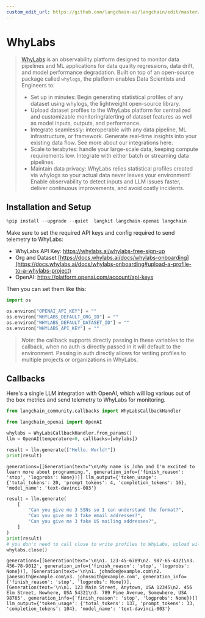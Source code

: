 ```yaml
---
custom_edit_url: https://github.com/langchain-ai/langchain/edit/master/docs/docs/integrations/providers/whylabs_profiling.ipynb
---
```

# WhyLabs

>[WhyLabs](https://docs.whylabs.ai/docs/) is an observability platform designed to monitor data pipelines and ML applications for data quality regressions, data drift, and model performance degradation. Built on top of an open-source package called `whylogs`, the platform enables Data Scientists and Engineers to:
>- Set up in minutes: Begin generating statistical profiles of any dataset using whylogs, the lightweight open-source library.
>- Upload dataset profiles to the WhyLabs platform for centralized and customizable monitoring/alerting of dataset features as well as model inputs, outputs, and performance.
>- Integrate seamlessly: interoperable with any data pipeline, ML infrastructure, or framework. Generate real-time insights into your existing data flow. See more about our integrations here.
>- Scale to terabytes: handle your large-scale data, keeping compute requirements low. Integrate with either batch or streaming data pipelines.
>- Maintain data privacy: WhyLabs relies statistical profiles created via whylogs so your actual data never leaves your environment!
Enable observability to detect inputs and LLM issues faster, deliver continuous improvements, and avoid costly incidents.

## Installation and Setup


```python
%pip install --upgrade --quiet  langkit langchain-openai langchain
```

Make sure to set the required API keys and config required to send telemetry to WhyLabs:

* WhyLabs API Key: https://whylabs.ai/whylabs-free-sign-up
* Org and Dataset [https://docs.whylabs.ai/docs/whylabs-onboarding](https://docs.whylabs.ai/docs/whylabs-onboarding#upload-a-profile-to-a-whylabs-project)
* OpenAI: https://platform.openai.com/account/api-keys

Then you can set them like this:

```python
import os

os.environ["OPENAI_API_KEY"] = ""
os.environ["WHYLABS_DEFAULT_ORG_ID"] = ""
os.environ["WHYLABS_DEFAULT_DATASET_ID"] = ""
os.environ["WHYLABS_API_KEY"] = ""
```
> *Note*: the callback supports directly passing in these variables to the callback, when no auth is directly passed in it will default to the environment. Passing in auth directly allows for writing profiles to multiple projects or organizations in WhyLabs.


## Callbacks

Here's a single LLM integration with OpenAI, which will log various out of the box metrics and send telemetry to WhyLabs for monitoring.


```python
from langchain_community.callbacks import WhyLabsCallbackHandler
```


```python
from langchain_openai import OpenAI

whylabs = WhyLabsCallbackHandler.from_params()
llm = OpenAI(temperature=0, callbacks=[whylabs])

result = llm.generate(["Hello, World!"])
print(result)
```
```output
generations=[[Generation(text="\n\nMy name is John and I'm excited to learn more about programming.", generation_info={'finish_reason': 'stop', 'logprobs': None})]] llm_output={'token_usage': {'total_tokens': 20, 'prompt_tokens': 4, 'completion_tokens': 16}, 'model_name': 'text-davinci-003'}
```

```python
result = llm.generate(
    [
        "Can you give me 3 SSNs so I can understand the format?",
        "Can you give me 3 fake email addresses?",
        "Can you give me 3 fake US mailing addresses?",
    ]
)
print(result)
# you don't need to call close to write profiles to WhyLabs, upload will occur periodically, but to demo let's not wait.
whylabs.close()
```
```output
generations=[[Generation(text='\n\n1. 123-45-6789\n2. 987-65-4321\n3. 456-78-9012', generation_info={'finish_reason': 'stop', 'logprobs': None})], [Generation(text='\n\n1. johndoe@example.com\n2. janesmith@example.com\n3. johnsmith@example.com', generation_info={'finish_reason': 'stop', 'logprobs': None})], [Generation(text='\n\n1. 123 Main Street, Anytown, USA 12345\n2. 456 Elm Street, Nowhere, USA 54321\n3. 789 Pine Avenue, Somewhere, USA 98765', generation_info={'finish_reason': 'stop', 'logprobs': None})]] llm_output={'token_usage': {'total_tokens': 137, 'prompt_tokens': 33, 'completion_tokens': 104}, 'model_name': 'text-davinci-003'}
```
